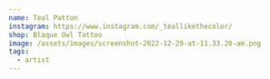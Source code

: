 ```yaml
---
name: Teal Patton
instagram: https://www.instagram.com/_teallikethecolor/
shop: Blaque Owl Tattoo
image: /assets/images/screenshot-2022-12-29-at-11.33.20-am.png
tags:
  - artist
---
```

